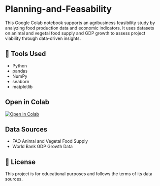 # Planning-and-Feasability

This Google Colab notebook supports an agribusiness feasibility study by analyzing food production data and economic indicators. It uses datasets on animal and vegetal food supply and GDP growth to assess project viability through data-driven insights.

## 🔧 Tools Used
- Python
- pandas
- NumPy
- seaborn
- matplotlib

##  Open in Colab

[![Open In Colab](https://colab.research.google.com/assets/colab-badge.svg)](https://colab.research.google.com/github/fjohnson87/Planning-and-Feasability/blob/main/Johnson_Planning%2Band%2BFeasibility.ipynb)

##  Data Sources
- FAO Animal and Vegetal Food Supply
- World Bank GDP Growth Data

## 📄 License
This project is for educational purposes and follows the terms of its data sources.
